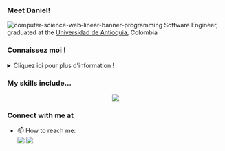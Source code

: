 ### Meet Daniel!

![computer-science-web-linear-banner-programming](https://user-images.githubusercontent.com/38771926/228125759-2c0ee598-f1e7-499d-928f-b9709c352563.jpg)
Software Engineer, graduated at the [Universidad de Antioquia](https://www.udea.edu.co/), Colombia

### Connaissez moi !
<details>
  <summary>Cliquez ici pour plus d'information !</summary>

  Plus d'info ici!
</details>

### My skills include...
<p align="center">
    <img src="https://skillicons.dev/icons?i=py,pytorch,tensorflow,django,flask,fastapi,r,java,spring,php,laravel,html,css,js,mongodb,nodejs,express,postgres,mysql,sqlite,git,github,vscode,postman&perline=12" />
</p>

### Connect with me at
- 📫 How to reach me: <br>
<a href="https://www.linkedin.com/in/danilore/"><img src="https://img.shields.io/badge/LinkedIn-0077B5?style=for-the-badge&logo=linkedin&logoColor=white"></a>
<a href="contratista.alcaldia@gmail.com"><img src="https://img.shields.io/badge/Gmail-D14836?style=for-the-badge&logo=gmail&logoColor=white"></a>
<!--

**Daniel-Loaiza/daniel-loaiza** is a ✨ _special_ ✨ repository because its `README.md` (this file) appears on your GitHub profile.
Here are some ideas to get you started:

- 🔭 I’m currently working on ...
- 🌱 I’m currently learning ...
- 👯 I’m looking to collaborate on ...
- 🤔 I’m looking for help with ...
- 💬 Ask me about ...
- 📫 How to reach me: ...
- 😄 Pronouns: ...
- ⚡ Fun fact: ...
-->
